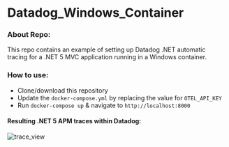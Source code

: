 # Datadog_Windows_Container
### About Repo: 

This repo contains an example of setting up Datadog .NET automatic tracing for a .NET 5 MVC application running in a Windows container. 

### How to use: 

- Clone/download this repository
- Update the `docker-compose.yml` by replacing the value for `OTEL_API_KEY`
- Run `docker-compose up` & navigate to `http://localhost:8000` 

#### Resulting .NET 5 APM traces within Datadog: 
![trace_view](https://user-images.githubusercontent.com/7599081/118568633-19d91300-b72d-11eb-8ea1-02ee10d388a0.png)

